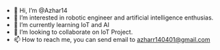 - 👋 Hi, I’m @Azhar14
- 👀 I’m interested in robotic engineer and artificial intelligence enthusias.
- 🌱 I’m currently learning IoT and AI
- 💞️ I’m looking to collaborate on IoT Project.
- 📫 How to reach me, you can send email to azharr140401@gmail.com

<!---
Azhar14/Azhar14 is a ✨ special ✨ repository because its `README.md` (this file) appears on your GitHub profile.
You can click the Preview link to take a look at your changes.
--->
